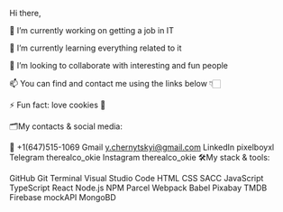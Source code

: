 Hi there,

🔭 I’m currently working on getting a job in IT

🌱 I’m currently learning everything related to it 

👯 I’m looking to collaborate with interesting and fun people 

📫 You can find and contact me using the links below 👇🏻

⚡ Fun fact: love cookies 🍪

🗂️My contacts & social media:

📱 +1(647)515-1069
Gmail y.chernytskyi@gmail.com
LinkedIn pixelboyxl
Telegram therealco_okie
Instagram therealco_okie
🛠My stack & tools:

GitHub  Git  Terminal  Visual Studio Code  HTML  CSS  SACC  JavaScript  TypeScript  React  Node.js  NPM  Parcel  Webpack  Babel  Pixabay  TMDB  Firebase  mockAPI  MongoBD 
